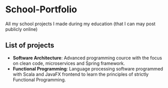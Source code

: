 # School-Portfolio
All my school projects I made during my education (that I can may post publicly online)

## List of projects
* **Software Architecture**: Advanced programming cource with the focus on clean code, microservices and Spring framework.
* **Functional Programming**: Language processing software programmed with Scala and JavaFX frontend to learn the principles of strictly Functional Programming.
